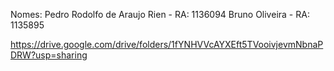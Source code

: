 Nomes: Pedro Rodolfo de Araujo Rien - RA: 1136094 Bruno Oliveira - RA: 1135895

https://drive.google.com/drive/folders/1fYNHVVcAYXEft5TVooivjevmNbnaPDRW?usp=sharing
      
